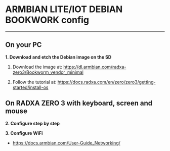 # ARMBIAN LITE/IOT DEBIAN BOOKWORK config

------

## On your PC

**1. Download and etch the Debian image on the SD**

1. Download the image at: https://dl.armbian.com/radxa-zero3/Bookworm_vendor_minimal

2. Follow the  tutorial at: https://docs.radxa.com/en/zero/zero3/getting-started/install-os

## On RADXA ZERO 3 with keyboard, screen and mouse

**2. Configure step by step**

**3. Configure WiFi**

 - https://docs.armbian.com/User-Guide_Networking/



